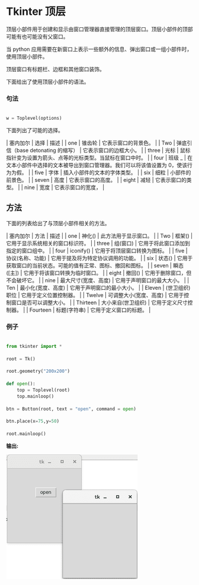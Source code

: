 # Tkinter 顶层



顶层小部件用于创建和显示由窗口管理器直接管理的顶层窗口。顶层小部件的顶部可能有也可能没有父窗口。

当 python 应用需要在新窗口上表示一些额外的信息、弹出窗口或一组小部件时，使用顶层小部件。

顶层窗口有标题栏、边框和其他窗口装饰。

下面给出了使用顶层小部件的语法。

### 句法

```py

w = Toplevel(options) 

```

下面列出了可能的选择。

| 塞内加尔 | 选择 | 描述 |
| one | 锥齿轮 | 它表示窗口的背景色。 |
| Two | 弹底引信（base detonating 的缩写） | 它表示窗口的边框大小。 |
| three | 光标 | 鼠标指针变为设置为箭头、点等的光标类型。当鼠标在窗口中时。 |
| four | 班级 _ | 在文本小部件中选择的文本被导出到窗口管理器。我们可以将该值设置为 0，使该行为为假。 |
| five | 字体 | 插入小部件的文本的字体类型。 |
| six | 细粒 | 小部件的前景色。 |
| seven | 高度 | 它表示窗口的高度。 |
| eight | 减轻 | 它表示窗口的类型。 |
| nine | 宽度 | 它表示窗口的宽度， |

## 方法

下面的列表给出了与顶层小部件相关的方法。

| 塞内加尔 | 方法 | 描述 |
| one | 神化() | 此方法用于显示窗口。 |
| Two | 框架() | 它用于显示系统相关的窗口标识符。 |
| three | 组(窗口) | 它用于将此窗口添加到指定的窗口组中。 |
| four | iconify() | 它用于将顶层窗口转换为图标。 |
| five | 协议(名称、功能) | 它用于提及将为特定协议调用的功能。 |
| six | 状态() | 它用于获取窗口的当前状态。可能的值有正常、图标、撤回和图标。 |
| seven | 瞬态([主]) | 它用于将该窗口转换为临时窗口。 |
| eight | 撤回() | 它用于删除窗口，但不会破坏它。 |
| nine | 最大尺寸(宽度、高度) | 它用于声明窗口的最大大小。 |
| Ten | 最小化(宽度、高度) | 它用于声明窗口的最小大小。 |
| Eleven | (世卫组织)职位 | 它用于定义位置控制器。 |
| Twelve | 可调整大小(宽度、高度) | 它用于控制窗口是否可以调整大小。 |
| Thirteen | 大小来自(世卫组织) | 它用于定义尺寸控制器。 |
| Fourteen | 标题(字符串) | 它用于定义窗口的标题。 |

### 例子

```py

from tkinter import *

root = Tk()

root.geometry("200x200")

def open():
    top = Toplevel(root)
    top.mainloop()

btn = Button(root, text = "open", command = open)

btn.place(x=75,y=50)

root.mainloop()

```

**输出:**

![Tkinter Toplevel](img/05a817964c58bf3267fbd3fe82816b2d.png)